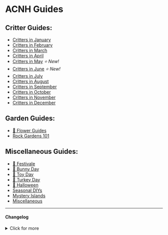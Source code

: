 # ACNH Guides
## Critter Guides:
* [Critters in January](https://cestislife.github.io/critters_january)
* [Critters in February](https://cestislife.github.io/critters_february)
* [Critters in March](https://cestislife.github.io/critters_march)  
* [Critters in April](https://cestislife.github.io/critters_april)     
* [Critters in May](https://cestislife.github.io/critters_may)    *⭐ New!*  
* [Critters in June](https://cestislife.github.io/critters_june)    *⭐ New!*  
* [Critters in July](https://cestislife.github.io/critters_july)
* [Critters in August](https://cestislife.github.io/critters_august)
* [Critters in September](https://cestislife.github.io/critters_september)
* [Critters in October](https://cestislife.github.io/critters_october)
* [Critters in November](https://cestislife.github.io/critters_november)  
* [Critters in December](https://cestislife.github.io/critters_december)      

## Garden Guides:
* [🌹 Flower Guides](https://cestislife.github.io/flower_guides)
* [Rock Gardens 101](https://cestislife.github.io/rockguide) 

## Miscellaneous Guides:
* [🦚 Festivale](https://cestislife.github.io/festivale)   
* [🥚 Bunny Day](https://cestislife.github.io/bunnyday)         
* [🎄 Toy Day](https://cestislife.github.io/toyday)   
* [🦃 Turkey Day](https://cestislife.github.io/turkeyday)     
* [🎃 Halloween](https://cestislife.github.io/halloween)  
* [Seasonal DIYs](https://cestislife.github.io/seasonaldiy)   
* [Mystery Islands](https://cestislife.github.io/mysteryisland)   
* [Miscellaneous](https://cestislife.github.io/misc)   

* * *
#### Changelog

<details>
    <summary>Click for more</summary>

> **03/06/2021**   
> * Added May and June critters.

> **31/03/2021**   
> * Added bunny day guide.

> **22/03/2021**   
> * Added French translation for certain guides

> **06/03/2021**   
> * Added March critters
> * Added April critters

> **06/02/2021**   
> * Added Reactions guide.

> **30/01/2021**   
> * Added February critter guide.
> * Added Festivale guide.

> **29/01/2021**   
> * 1.7.0 Seasonal Nook Shopping

> **01/01/2021**   
> * Added Arriving January guide.

> **17/12/2020**   
> * Updated June/July critter guide.
> * Added leaving December critter guide.

> **15/12/2020**   
> * Added Toy Day guide

> **07/12/2020**   
> * Added 1.6.0 Seasonal Nook Shopping guide

> **30/11/2020**   
> * Added arrving critters - December

> **24/11/2020**   
> * Added Turkey Day Guide
   
> **21/11/2020**   
> * Added Critter Schedule - leaving November
> * Updated balloon guide, seasonal DIYs guide (1.6.0 update)
    
> **31/10/2020**   
> * Added Critter Schedule - arriving November
    
> **13/10/2020**   
> * Added Critter Schedule - leaving October
    
> **01/10/2020**  
> * Added candy mechanics guide

> **30/09/2020**   
> * Added Critter Schedule - arriving October
> * Added Halloween guide
    
> **20/09/2020**   
> * Added Critter Schedule - leaving September
    
> **02/09/2020**   
> * Added seasonal DIY guide    
> * Added mystery island guide   

> **31/08/2020**   
> * Added Critter Schedule - arriving September     

> **30/08/2020**   
> * Added dark mode support   
> * Added in-depth rock guide   

> **20/08/2020**   
> * Added Critter Schedule - leaving August   

> **08/08/2020**   
> * Added Flower Guides - LotV guide.   

> **30/07/2020**   
> * Added miscellaneous - tool durability guide.  

> **28/07/2020**   
> * Added miscellaneous - pocket camp items guide.

> **23/07/2020**   
> * Added miscellaneous - balloon guide.   

> **22/07/2020**  
> * Site rework.
> * Added August critter guide and rock guide.
> * Added phenotype graphic in Flower Guides.

</details>
